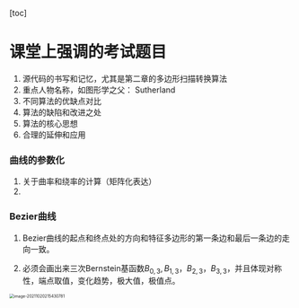 [toc]

# 课堂上强调的考试题目

1. 源代码的书写和记忆，尤其是第二章的多边形扫描转换算法
2. 重点人物名称，如图形学之父： Sutherland
3. 不同算法的优缺点对比
4. 算法的缺陷和改进之处
5. 算法的核心思想
6. 合理的延伸和应用





### 曲线的参数化

1. 关于曲率和绕率的计算（矩阵化表达）
2. 

### Bezier曲线

1. Bezier曲线的起点和终点处的方向和特征多边形的第一条边和最后一条边的走向一致。

2. 必须会画出来三次Bernstein基函数$B_{0,3},B_{1,3}，B_{2,3}，B_{3,3}$，并且体现对称性，端点取值，变化趋势，极大值，极值点。

<img src="C:\Users\shizhengliang\AppData\Roaming\Typora\typora-user-images\image-20211020215430781.png" alt="image-20211020215430781" style="zoom:50%;" />
